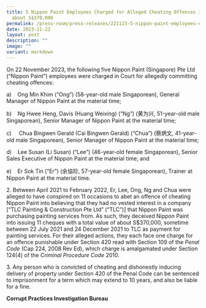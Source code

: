 ```yaml
---
title: 5 Nippon Paint Employees Charged for Alleged Cheating Offences Involving
  about S$370,000
permalink: /press-room/press-releases/221123-5-nippon-paint-employees-charged-for-alleged-cheating-offences/
date: 2023-11-22
layout: post
description: ""
image: ""
variant: markdown
---
```

On 22 November 2023, the following five Nippon Paint (Singapore) Pte Ltd (“Nippon Paint”) employees were charged in Court for allegedly committing cheating offences:

a)    Ong Min Khim (“Ong”) (58-year-old male Singaporean), General Manager of Nippon Paint at the material time;

b)    Ng Hwee Heng, Davis (Huang Weixing) (“Ng”) (黄为兴, 51-year-old male Singaporean), Senior Manager of Nippon Paint at the material time;

c)     Chua Bingwen Gerald (Cai Bingwen Gerald) (“Chua”) (蔡炳文, 41-year-old male Singaporean), Senior Manager of Nippon Paint at the material time;

d)    Lee Susan (Li Susan) (“Lee”) (46-year-old female Singaporean), Senior Sales Executive of Nippon Paint at the material time; and

e)    Er Sok Tin (“Er”) (余協珍, 57-year-old female Singaporean), Trainer at Nippon Paint at the material time.

2\. Between April 2021 to February 2022, Er, Lee, Ong, Ng and Chua were alleged to have conspired on 11 occasions to abet an offence of cheating Nippon Paint into believing that they had no vested interest in a company \[“TLC Painting & Construction Pte Ltd” (“TLC”)\] that Nippon Paint was purchasing painting services from. As such, they deceived Nippon Paint into issuing 11 cheques with a total value of about S$370,000, sometime between 22 July 2021 and 24 December 2021 to TLC as payment for painting services. For their alleged actions, they each face one charge for an offence punishable under Section 420 read with Section 109 of the _Penal Code_ (Cap 224, 2008 Rev Ed), which charge is amalgamated under Section 124(4) of the _Criminal Procedure Code_ 2010.

3\. Any person who is convicted of cheating and dishonestly inducing delivery of property under Section 420 of the Penal Code can be sentenced to imprisonment for a term which may extend to 10 years, and also be liable for a fine.

**Corrupt Practices Investigation Bureau**